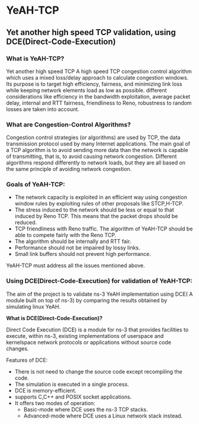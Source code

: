 # <b>YeAH-TCP</b>
## <b>Yet another high speed TCP validation, using DCE(Direct-Code-Execution)</b>

### <b>What is YeAH-TCP?</b>
Yet another high speed TCP A high speed TCP congestion control algorithm which uses a mixed loss/delay approach to calculate congestion windows.
Its purpose is to target high efficiency, fairness, and minimizing link loss while keeping network elements load as
low as possible. different considerations like efficiency in the bandwidth exploitation, average packet delay, internal and RTT fairness, friendliness to Reno, robustness to random losses are taken into account. 

### <b> What are Congestion-Control Algorithms?</b>
Congestion control strategies (or algorithms) are used by TCP, the data transmission protocol used by many Internet
 applications. The main goal of a TCP algorithm is to avoid sending more data than the network is capable of transmitting,
 that is, to avoid causing network congestion. Different algorithms respond differently to network loads, but they are all
 based on the same principle of avoiding network congestion. 

### <b>Goals of YeAH-TCP</b>:
* The network capacity is exploited in an efficient way using congestion window rules by exploiting rules of other proposals like STCP,H-TCP.
* The stress induced to the network should be less or equal to that induced by Reno TCP. This means that the packet drops should be reduced.
* TCP friendliness with Reno traffic. The algorithm of YeAH-TCP should be able to compete fairly with the Reno TCP.
* The algorithm should be internally and RTT fair.
* Performance should not be impaired by lossy links.
* Small link buffers should not prevent high performance.

YeAH-TCP must address all the issues mentioned above.

### <b>Using DCE(Direct-Code-Execution) for validation of YeAH-TCP:</b>
The aim of the project is to validate ns-3 YeAH implementation using DCE( A module built on top of ns-3) by comparing the results obtained by simulating linux YeAH.

 **What is DCE(Direct-Code-Execution)?** 

 Direct Code Execution (DCE) is a module for ns-3 that provides facilities to execute, within ns-3, existing implementations
of userspace and kernelspace network protocols or applications without source code changes. 

Features of DCE:

* There is not need to change the source code except recompiling the code.
* The simulation is executed in a single process.
* DCE is memory-efficient.
* supports C,C++ and POSIX socket applications.
* It offers two modes of operation:
   *  Basic-mode where DCE uses the ns-3 TCP stacks.
   * Advanced-mode where DCE uses a Linux network stack instead.